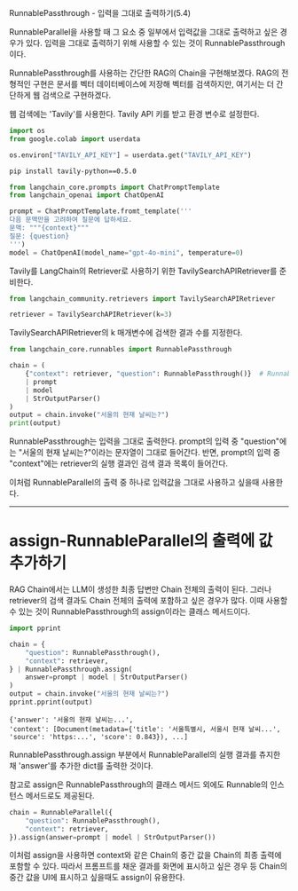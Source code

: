 RunnablePassthrough - 입력을 그대로 출력하기(5.4)

RunnableParallel을 사용할 때 그 요소 중 일부에서 입력값을 그대로 출력하고 싶은 경우가 있다. 입력을 그대로 출력하기 위해 사용할 수 있는 것이 RunnablePassthrough이다.

RunnablePassthrough를 사용하는 간단한 RAG의 Chain을 구현해보겠다. RAG의 전형적인 구현은 문서를 벡터 데이터베이스에 저장해 벡터를 검색하지만, 여기서는 더 간단하게 웹 검색으로 구현하겠다.

웹 검색에는 'Tavily'를 사용한다. Tavily API 키를 받고 환경 변수로 설정한다.

```python
import os
from google.colab import userdata

os.environ["TAVILY_API_KEY"] = userdata.get("TAVILY_API_KEY")
```

```bash
pip install tavily-python==0.5.0
```

```python
from langchain_core.prompts import ChatPromptTemplate
from langchain_openai import ChatOpenAI

prompt = ChatPromptTemplate.fromt_template('''
다음 문맥만을 고려하여 질문에 답하세요.
문맥: """{context}"""
질문: {question}
''')
model = ChatOpenAI(model_name="gpt-4o-mini", temperature=0)
```

Tavily를 LangChain의 Retriever로 사용하기 위한 TavilySearchAPIRetriever를 준비한다.

```python
from langchain_community.retrievers import TavilySearchAPIRetriever

retriever = TavilySearchAPIRetriever(k=3)
```

TavilySearchAPIRetriever의 k 매개변수에 검색한 결과 수를 지정한다.

```python
from langchain_core.runnables import RunnablePassthrough

chain = (
    {"context": retriever, "question": RunnablePassthrough()}  # RunnableParallel로 자동 변환됨
    | prompt
    | model
    | StrOutputParser()
)
output = chain.invoke("서울의 현재 날씨는?")
print(output)
```

RunnablePassthrough는 입력을 그대로 출력한다. prompt의 입력 중 "question"에는 "서울의 현재 날씨는?"이라는 문자열이 그대로 들어간다. 반면, prompt의 입력 중 "context"에는 retriever의 실행 결과인 검색 결과 목록이 들어간다.

이처럼 RunnableParallel의 출력 중 하나로 입력값을 그대로 사용하고 싶을때 사용한다.

---

# assign-RunnableParallel의 출력에 값 추가하기

RAG Chain에서는 LLM이 생성한 최종 답변만 Chain 전체의 출력이 된다. 그러나 retriever의 검색 결과도 Chain 전체의 출력에 포함하고 싶은 경우가 많다. 이때 사용할 수 있는 것이 RunnablePassthrough의 assign이라는 클래스 메서드이다.

```python
import pprint

chain = {
    "question": RunnablePassthrough(),
    "context": retriever,
} | RunnablePassthrough.assign(
    answer=prompt | model | StrOutputParser()
)
output = chain.invoke("서울의 현재 날씨는?")
pprint.pprint(output)
```

```
{'answer': '서울의 현재 날씨는...',
'context': [Document(metadata={'title': '서울특별시, 서울시 현재 날씨...', 'source': 'https:...', 'score': 0.843}), ...]
```

RunnablePassthrough.assign 부분에서 RunnableParallel의 실행 결과를 츄지한 채 'answer'를 추가한 dict를 출력한 것이다.

참고로 assign은 RunnablePassthrough의 클래스 메서드 외에도 Runnable의 인스턴스 메서드로도 제공된다.

```python
chain = RunnableParallel({
    "question": RunnablePassthrough(),
    "context": retriever,
}).assign(answer=prompt | model | StrOutputParser())
```

이처럼 assign을 사용하면 context와 같은 Chain의 중간 값을 Chain의 최종 출력에 포함할 수 있다. 따라서 프롬프트를 채운 결과를 화면에 표시하고 싶은 경우 등 Chain의 중간 값을 UI에 표시하고 싶을때도 assign이 유용한다.

